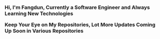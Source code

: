 <h3>
  Hi, I'm Fangdun, Currently a Software Engineer and Always Learning New Technologies

Keep Your Eye on My Repositories, Lot More Updates Coming Up Soon in Various Repositories

  </h3>
